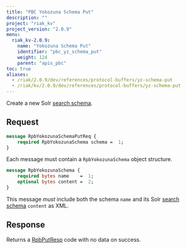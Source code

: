 ```yaml
---
title: "PBC Yokozuna Schema Put"
description: ""
project: "riak_kv"
project_version: "2.0.9"
menu:
  riak_kv-2.0.9:
    name: "Yokozuna Schema Put"
    identifier: "pbc_yz_schema_put"
    weight: 124
    parent: "apis_pbc"
toc: true
aliases:
  - /riak/2.0.9/dev/references/protocol-buffers/yz-schema-put
  - /riak/kv/2.0.9/dev/references/protocol-buffers/yz-schema-put
---
```


Create a new Solr [search schema](/riak/kv/2.0.9/developing/usage/search-schemas).

## Request

```protobuf
message RpbYokozunaSchemaPutReq {
    required RpbYokozunaSchema schema =  1;
}
```

Each message must contain a `RpbYokozunaSchema` object structure.

```protobuf
message RpbYokozunaSchema {
    required bytes name    =  1;
    optional bytes content =  2;
}
```

This message *must* include both the schema `name` and its Solr [search schema](/riak/kv/2.0.9/developing/usage/search-schemas) `content` as XML.

## Response

Returns a [RpbPutResp](/riak/kv/2.0.9/developing/api/protocol-buffers/#message-codes) code with no data on success.
